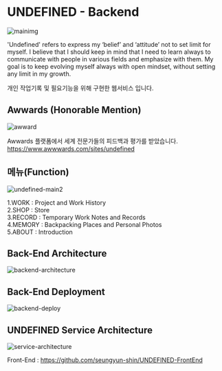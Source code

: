 # UNDEFINED - Backend

![mainimg](https://user-images.githubusercontent.com/59545206/160289502-12383bed-74cf-427a-b6cf-caa582cc46d3.JPG)

'Undefined' refers to express my ‘belief’ and ‘attitude’ not to set limit for myself. I believe that I should keep
in mind that I need to learn always to communicate with people in various fields and emphasize with them.
My goal is to keep evolving myself always with open mindset, without setting any limit in my growth.

개인 작업기록 및 필요기능을 위해 구현한 웹서비스 입니다.

## Awwards (Honorable Mention)

![awward](https://user-images.githubusercontent.com/59545206/160397628-3ff45c66-297c-400d-af0b-ed27b33535a0.JPG)

Awwards 플랫폼에서 세계 전문가들의 피드백과 평가를 받았습니다. \
https://www.awwwards.com/sites/undefined

## 메뉴(Function)

![undefined-main2](https://user-images.githubusercontent.com/59545206/160288706-210e7fa6-e19d-4de4-82fd-9bda0dce6021.JPG)

1.WORK   : Project and Work History \
2.SHOP   : Store \
3.RECORD : Temporary Work Notes and Records \
4.MEMORY : Backpacking Places and Personal Photos \
5.ABOUT  : Introduction

## Back-End Architecture

![backend-architecture](https://user-images.githubusercontent.com/59545206/160290396-88fa944b-6111-4721-ad2f-544b6c995e57.png)


## Back-End Deployment

![backend-deploy](https://user-images.githubusercontent.com/59545206/160290399-616f1842-8364-48d4-89e9-b0628940027f.png)

## UNDEFINED Service Architecture

![service-architecture](https://user-images.githubusercontent.com/59545206/160290395-ecc143a8-c4c8-44b8-b9a0-40ad588120d2.png)


Front-End : https://github.com/seungyun-shin/UNDEFINED-FrontEnd
